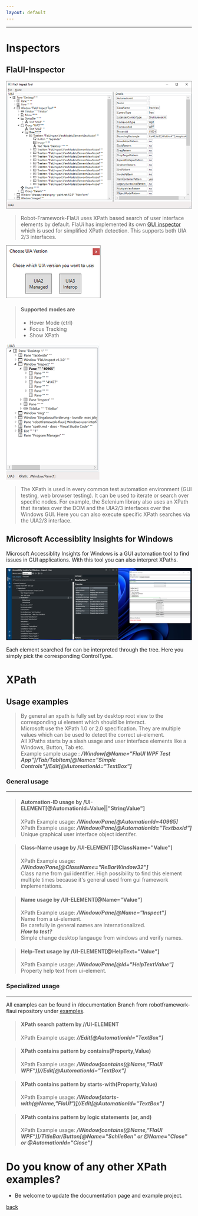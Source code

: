 ```yaml
---
layout: default
---
```


--------

# Inspectors

## FlaUI-Inspector

![alt text](./assets/img/flaui_inspect_main_screen.png "FlaUi-Inspector-Tool")

> Robot-Framework-FlaUi uses XPath based search of user interface elements by default.
> FlaUi has implemented its own [GUI inspector](https://github.com/FlaUI/FlaUInspect) which is used for simplified XPath detection.
> This supports both UIA 2/3 interfaces.

![alt text](./assets/img/flaui_inspect_choose_version.png "FlaUi-UIA-Choose")

> #### Supported modes are
>  * Hover Mode (ctrl)
>  * Focus Tracking
>  * Show XPath

![alt text](./assets/img/flaui_inspect_xpath.png  "FlaUi-XPath")

> The XPath is used in every common test automation environment (GUI testing, web browser testing). 
> It can be used to iterate or search over specific nodes. 
> For example, the Selenium library also uses an XPath that iterates over the DOM and the UIA2/3 interfaces over the Windows GUI.
> Here you can also execute specific XPath searches via the UIA2/3 interface.

## Microsoft Accessiblity Insights for Windows

Microsoft Accessiblity Insights for Windows is a GUI automation tool to find issues in GUI applications. With this tool you can also interpret XPaths.

![alt text](./assets/img/ms_inspector.png "Microsoft Accessiblity Insights for Windows")

Each element searched for can be interpreted through the tree. Here you simply pick the corresponding ControlType.

# XPath

## Usage examples

> By general an xpath is fully set by desktop root view to the corresponding ui element which should be interact. <br/>
> Microsoft use the XPath 1.0 or 2.0 specification. 
> They are multiple values which can be used to detect the correct ui-element. <br/>
> All XPaths starts by a slash usage and user interface elements like a Windows, Button, Tab etc. <br/>
> Example sample usage : ***/Window[@Name="FlaUI WPF Test App"]/Tab/TabItem[@Name="Simple Controls"]/Edit[@AutomationId="TextBox"]***

### General usage

------

> #### Automation-ID usage by /UI-ELEMENT[@AutomationId=Value||"StringValue"]
> XPath Example usage: ***/Window/Pane[@AutomationId=40965]*** <br/>
> XPath Example usage: ***/Window/Pane[@AutomationId="TextboxId"]*** <br/>
> Unique graphical user interface object identifer.

> #### Class-Name usage by /UI-ELEMENT[@ClassName="Value"]
> XPath Example usage: ***/Window/Pane[@ClassName="ReBarWindow32"]*** <br/>
> Class name from gui identifier. High possibility to find this element multiple times because it's general used from gui framework implementations.

> #### Name usage by /UI-ELEMENT[@Name="Value"]
> XPath Example usage: ***/Window/Pane[@Name="Inspect"]***  <br/>
> Name from a ui-element. <br/>
> Be carefully in general names are internationalized. <br/>
> ***How to test?*** <br/>
> Simple change desktop langauge from windows and verify names.

> #### Help-Text usage by /UI-ELEMENT[@HelpText="Value"]
> XPath Example usage: ***/Window/Pane[@Id="HelpTextValue"]*** <br/>
> Property help text from ui-element.   

### Specialized usage

------

All examples can be found in /documentation Branch from robotframework-flaui repository under [examples](https://github.com/GDATASoftwareAG/robotframework-flaui/tree/documentation/examples/xpaths).

> #### XPath search pattern by //UI-ELEMENT
> XPath Example usage: ***//Edit[@AutomationId="TextBox"]***

> #### XPath contains pattern by contains(Property,Value)
> XPath Example usage: ***/Window[contains(@Name,"FlaUI WPF")]//Edit[@AutomationId="TextBox"]***

> #### XPath contains pattern by starts-with(Property,Value)
> XPath Example usage: ***/Window[starts-with(@Name,"FlaUI")]//Edit[@AutomationId="TextBox"]***

> #### XPath contains pattern by logic statements (or, and)
> XPath Example usage: ***/Window[contains(@Name,"FlaUI WPF")]/TitleBar/Button[@Name="Schließen" or @Name="Close" or @AutomationId="Close"]***

# Do you know of any other XPath examples? 
* Be welcome to update the documentation page and example project.

[back](./)